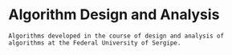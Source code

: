 # Algorithm Design and Analysis
    Algorithms developed in the course of design and analysis of algorithms at the Federal University of Sergipe.